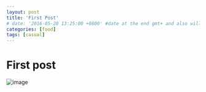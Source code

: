 ```yaml
---
layout: post
title: 'First Post'
# date: '2016-05-20 13:25:00 +0800' #date at the end gmt+ and also will overidere the time at title
categories: [food]
tags: [casual]
---
```


# First post 

![image](/assets/image.jpg)
